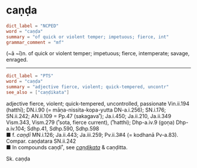 # caṇḍa

``` toml
dict_label = "NCPED"
word = "caṇḍa"
summary = "of quick or violent temper; impetuous; fierce, int"
grammar_comment = "mf"
```

(\~ā \~ī)n. of quick or violent temper; impetuous; fierce, intemperate; savage, enraged.

--------------------

``` toml
dict_label = "PTS"
word = "caṇḍa"
summary = "adjective fierce, violent; quick-tempered, uncontr"
see_also = ["caṇḍikata"]
```

adjective fierce, violent; quick\-tempered, uncontrolled, passionate Vin.ii.194 (hatthī); DN.i.90 (= māṇa\-nissita\-kopa\-yutta DN\-a.i.256); SN.i.176; SN.ii.242; AN.ii.109 = Pp.47 (sakagava˚); Ja.i.450; Ja.ii.210, Ja.ii.349 Vism.343, Vism.279 (˚sota, fierce current), (˚hatthi); Dhp\-a.iv.9 (goṇa) Dhp\-a.iv.104; Sdhp.41, Sdhp.590, Sdhp.598  
■ f. *caṇḍī* MN.i.126; Ja.ii.443; Ja.iii.259; Pv.ii.3#4 (= kodhanā Pv\-a.83). Compar. caṇḍatara SN.ii.242  
■ In compounds caṇḍi˚, see *[caṇḍikata](caṇḍikata.md)* & caṇḍitta.

Sk. caṇḍa

